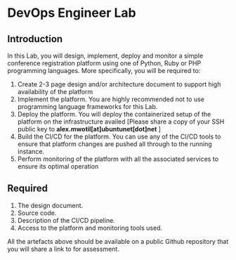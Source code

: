 # DevOps Engineer Lab
## Introduction
In this Lab, you will design, implement, deploy and monitor a simple conference registration platform using one of Python, Ruby or PHP programming languages. More specifically, you will be required to:
1. Create 2-3 page design and/or architecture document to support high availability of the platform
2. Implement the platform. You are highly recommended not to use programming language frameworks for this Lab.
3. Deploy the platform. You will deploy the containerized setup of the platform on the infrastructure availed [Please share a copy of your SSH public key to **alex.mwotil[at]ubuntunet[dot]net** ]
4. Build the CI/CD for the platform. You can use any of the CI/CD tools to ensure that platform changes are pushed all through to the running instance.
5. Perform monitoring of the platform with all the associated services to ensure its optimal operation

## Required
1. The design document.
2. Source code.
3. Description of the CI/CD pipeline.
4. Access to the platform and monitoring tools used.

All the artefacts above should be available on a public Github repository that you will share a link to for assessment.
